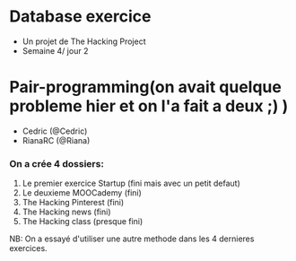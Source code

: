

# Database exercice
  - Un projet de The Hacking Project
  - Semaine 4/ jour 2

# Pair-programming(on avait quelque probleme hier et on l'a fait a deux ;) )

  - Cedric (@Cedric)
  - RianaRC (@Riana)

### On a crée 4 dossiers:
1. Le premier exercice Startup (fini mais avec un petit defaut)
2. Le deuxieme MOOCademy (fini)
3. The Hacking Pinterest (fini)
4. The Hacking news (fini)
5. The Hacking class (presque fini)

NB:
 On a essayé d'utiliser une autre methode dans les 4 dernieres exercices.
